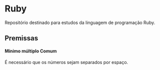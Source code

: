 # Ruby
Repositório destinado para estudos da linguagem de programação Ruby.

## Premissas

#### Mínimo múltiplo Comum

É necessário que os números sejam separados por espaço.
